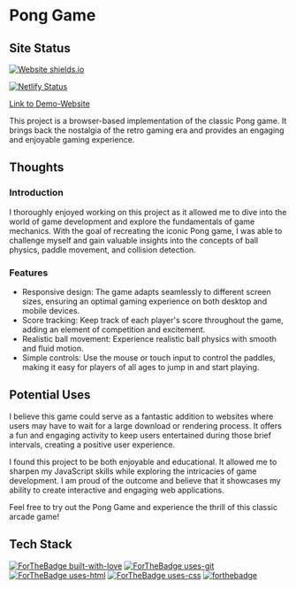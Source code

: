 # Pong Game

## Site Status 

[![Website shields.io](https://img.shields.io/website-up-down-green-red/http/shields.io.svg)](http://shields.io/)

[![Netlify Status](https://api.netlify.com/api/v1/badges/d961026f-a4b1-4618-af60-f0ee43f982bd/deploy-status)](https://app.netlify.com/sites/devon-pong-game/deploys)

[Link to Demo-Website](https://devon-pong-game.netlify.app/)

This project is a browser-based implementation of the classic Pong game. It brings back the nostalgia of the retro gaming era and provides an engaging and enjoyable gaming experience.


## Thoughts

### Introduction

I thoroughly enjoyed working on this project as it allowed me to dive into the world of game development and explore the fundamentals of game mechanics. With the goal of recreating the iconic Pong game, I was able to challenge myself and gain valuable insights into the concepts of ball physics, paddle movement, and collision detection.

### Features

- Responsive design: The game adapts seamlessly to different screen sizes, ensuring an optimal gaming experience on both desktop and mobile devices.
- Score tracking: Keep track of each player's score throughout the game, adding an element of competition and excitement.
- Realistic ball movement: Experience realistic ball physics with smooth and fluid motion.
- Simple controls: Use the mouse or touch input to control the paddles, making it easy for players of all ages to jump in and start playing.

## Potential Uses

I believe this game could serve as a fantastic addition to websites where users may have to wait for a large download or rendering process. It offers a fun and engaging activity to keep users entertained during those brief intervals, creating a positive user experience.

I found this project to be both enjoyable and educational. It allowed me to sharpen my JavaScript skills while exploring the intricacies of game development. I am proud of the outcome and believe that it showcases my ability to create interactive and engaging web applications.

Feel free to try out the Pong Game and experience the thrill of this classic arcade game!



## Tech Stack
[![ForTheBadge built-with-love](http://ForTheBadge.com/images/badges/built-with-love.svg)](https://github.com/sahiljamwal)
[![ForTheBadge uses-git](http://ForTheBadge.com/images/badges/uses-git.svg)](https://GitHub.com/)
[![ForTheBadge uses-html](http://ForTheBadge.com/images/badges/uses-html.svg)](http://ForTheBadge.com)
[![ForTheBadge uses-css](http://ForTheBadge.com/images/badges/uses-css.svg)](http://ForTheBadge.com)
[![forthebadge](https://forthebadge.com/images/badges/made-with-javascript.svg)](https://forthebadge.com)





